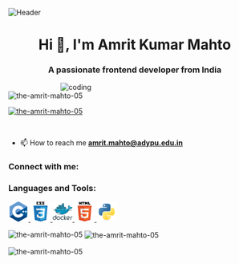 ![Header](./your-header-image-name.png)
<h1 align="center">Hi 👋, I'm Amrit Kumar Mahto</h1>
<h3 align="center">A passionate frontend developer from India</h3>
<img align="right" alt="coding" width="400" src="https://www.behance.net/gallery/84377247/Innovation-Hub](https://mir-s3-cdn-cf.behance.net/project_modules/1400/fe332b84377247.5d62f1a4220f8.gif">

<p align="left"> <img src="https://komarev.com/ghpvc/?username=the-amrit-mahto-05&label=Profile%20views&color=0e75b6&style=flat" alt="the-amrit-mahto-05" /> </p>

<p align="left"> <a href="https://github.com/ryo-ma/github-profile-trophy"><img src="https://github-profile-trophy.vercel.app/?username=the-amrit-mahto-05" alt="the-amrit-mahto-05" /></a> </p>

<p align="left"> <a href="https://twitter.com/" target="blank"><img src="https://img.shields.io/twitter/follow/?logo=twitter&style=for-the-badge" alt="" /></a> </p>

- 📫 How to reach me **amrit.mahto@adypu.edu.in**

<h3 align="left">Connect with me:</h3>
<p align="left">
</p>

<h3 align="left">Languages and Tools:</h3>
<p align="left"> <a href="https://www.w3schools.com/cpp/" target="_blank" rel="noreferrer"> <img src="https://raw.githubusercontent.com/devicons/devicon/master/icons/cplusplus/cplusplus-original.svg" alt="cplusplus" width="40" height="40"/> </a> <a href="https://www.w3schools.com/css/" target="_blank" rel="noreferrer"> <img src="https://raw.githubusercontent.com/devicons/devicon/master/icons/css3/css3-original-wordmark.svg" alt="css3" width="40" height="40"/> </a> <a href="https://www.docker.com/" target="_blank" rel="noreferrer"> <img src="https://raw.githubusercontent.com/devicons/devicon/master/icons/docker/docker-original-wordmark.svg" alt="docker" width="40" height="40"/> </a> <a href="https://www.w3.org/html/" target="_blank" rel="noreferrer"> <img src="https://raw.githubusercontent.com/devicons/devicon/master/icons/html5/html5-original-wordmark.svg" alt="html5" width="40" height="40"/> </a> <a href="https://www.python.org" target="_blank" rel="noreferrer"> <img src="https://raw.githubusercontent.com/devicons/devicon/master/icons/python/python-original.svg" alt="python" width="40" height="40"/> </a> </p>

<p><img align="left" src="https://github-readme-stats.vercel.app/api/top-langs?username=the-amrit-mahto-05&show_icons=true&locale=en&layout=compact" alt="the-amrit-mahto-05" /></p>

<p>&nbsp;<img align="center" src="https://github-readme-stats.vercel.app/api?username=the-amrit-mahto-05&show_icons=true&locale=en" alt="the-amrit-mahto-05" /></p>

<p><img align="center" src="https://github-readme-streak-stats.herokuapp.com/?user=the-amrit-mahto-05&" alt="the-amrit-mahto-05" /></p>
